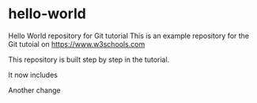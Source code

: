 # hello-world
Hello World repository for Git tutorial
This is an example repository for the Git tutoial on https://www.w3schools.com

This repository is built step by step in the tutorial.

It now includes 

Another change
